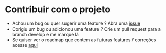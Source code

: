 # Contribuir com o projeto

- Achou um bug ou quer sugerir uma feature ? Abra uma [issue](https://github.com/Kaua3045/ecommerce/issues)
- Corigiu um bug ou adicionou uma feature ? Crie um pull request para a branch develop e me marque lá
- Se quiser ver o roadmap que contem as futuras features / correções acesse [aqui](roadmap.md)